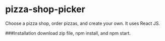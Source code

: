 # pizza-shop-picker
Choose a pizza shop, order pizzas, and create your own. It uses React JS.

###Installation
download zip file, npm install, and npm start.
